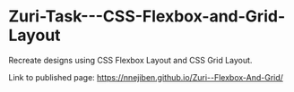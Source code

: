 # Zuri-Task---CSS-Flexbox-and-Grid-Layout

Recreate designs using CSS Flexbox Layout and CSS Grid Layout.

Link to published page: https://nnejiben.github.io/Zuri--Flexbox-And-Grid/
